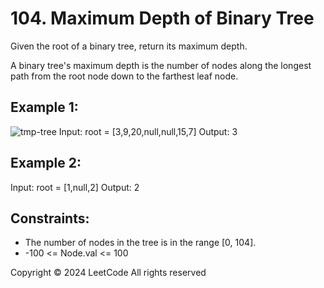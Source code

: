 # 104. Maximum Depth of Binary Tree
Given the root of a binary tree, return its maximum depth.

A binary tree's maximum depth is the number of nodes along the longest path from the root node down to the farthest leaf
node.

## Example 1:
![tmp-tree](https://assets.leetcode.com/uploads/2020/11/26/tmp-tree.jpg)
Input: root = [3,9,20,null,null,15,7]
Output: 3

## Example 2:
Input: root = [1,null,2]
Output: 2
 
## Constraints:
- The number of nodes in the tree is in the range [0, 104].
- -100 <= Node.val <= 100

Copyright ©️ 2024 LeetCode All rights reserved
